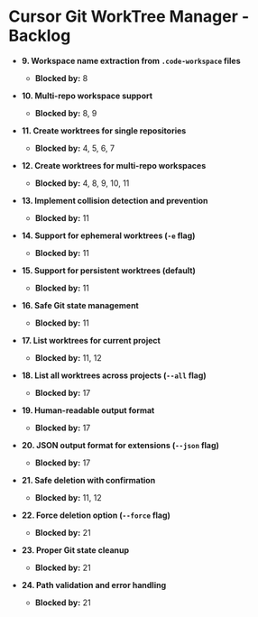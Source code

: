 # Cursor Git WorkTree Manager - Backlog

- **9. Workspace name extraction from `.code-workspace` files**
  - **Blocked by:** 8

- **10. Multi-repo workspace support**
  - **Blocked by:** 8, 9

- **11. Create worktrees for single repositories**
  - **Blocked by:** 4, 5, 6, 7

- **12. Create worktrees for multi-repo workspaces**
  - **Blocked by:** 4, 8, 9, 10, 11

- **13. Implement collision detection and prevention**
  - **Blocked by:** 11

- **14. Support for ephemeral worktrees (`-e` flag)**
  - **Blocked by:** 11

- **15. Support for persistent worktrees (default)**
  - **Blocked by:** 11

- **16. Safe Git state management**
  - **Blocked by:** 11

- **17. List worktrees for current project**
  - **Blocked by:** 11, 12

- **18. List all worktrees across projects (`--all` flag)**
  - **Blocked by:** 17

- **19. Human-readable output format**
  - **Blocked by:** 17

- **20. JSON output format for extensions (`--json` flag)**
  - **Blocked by:** 17

- **21. Safe deletion with confirmation**
  - **Blocked by:** 11, 12

- **22. Force deletion option (`--force` flag)**
  - **Blocked by:** 21

- **23. Proper Git state cleanup**
  - **Blocked by:** 21

- **24. Path validation and error handling**
  - **Blocked by:** 21
